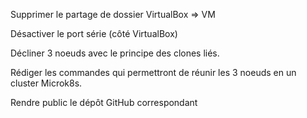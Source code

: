 Supprimer le partage de dossier VirtualBox => VM

Désactiver le port série (côté VirtualBox)

Décliner 3 noeuds avec le principe des clones liés.

Rédiger les commandes qui permettront de réunir les 3 noeuds en un cluster Microk8s.

Rendre public le dépôt GitHub correspondant
